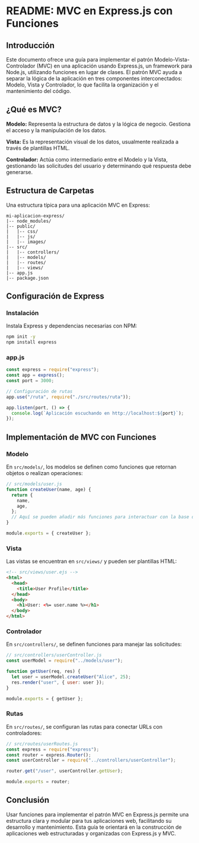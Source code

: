 # README: MVC en Express.js con Funciones

## Introducción

Este documento ofrece una guía para implementar el patrón Modelo-Vista-Controlador (MVC) en una aplicación usando Express.js, un framework para Node.js, utilizando funciones en lugar de clases. El patrón MVC ayuda a separar la lógica de la aplicación en tres componentes interconectados: Modelo, Vista y Controlador, lo que facilita la organización y el mantenimiento del código.

## ¿Qué es MVC?

**Modelo:** Representa la estructura de datos y la lógica de negocio. Gestiona el acceso y la manipulación de los datos.

**Vista:** Es la representación visual de los datos, usualmente realizada a través de plantillas HTML.

**Controlador:** Actúa como intermediario entre el Modelo y la Vista, gestionando las solicitudes del usuario y determinando qué respuesta debe generarse.

## Estructura de Carpetas

Una estructura típica para una aplicación MVC en Express:

```
mi-aplicacion-express/
|-- node_modules/
|-- public/
|   |-- css/
|   |-- js/
|   |-- images/
|-- src/
|   |-- controllers/
|   |-- models/
|   |-- routes/
|   |-- views/
|-- app.js
|-- package.json
```

## Configuración de Express

### Instalación

Instala Express y dependencias necesarias con NPM:

```bash
npm init -y
npm install express
```

### app.js

```javascript
const express = require("express");
const app = express();
const port = 3000;

// Configuración de rutas
app.use("/ruta", require("./src/routes/ruta"));

app.listen(port, () => {
  console.log(`Aplicación escuchando en http://localhost:${port}`);
});
```

## Implementación de MVC con Funciones

### Modelo

En `src/models/`, los modelos se definen como funciones que retornan objetos o realizan operaciones:

```javascript
// src/models/user.js
function createUser(name, age) {
  return {
    name,
    age,
  };
  // Aquí se pueden añadir más funciones para interactuar con la base de datos
}

module.exports = { createUser };
```

### Vista

Las vistas se encuentran en `src/views/` y pueden ser plantillas HTML:

```html
<!-- src/views/user.ejs -->
<html>
  <head>
    <title>User Profile</title>
  </head>
  <body>
    <h1>User: <%= user.name %></h1>
  </body>
</html>
```

### Controlador

En `src/controllers/`, se definen funciones para manejar las solicitudes:

```javascript
// src/controllers/userController.js
const userModel = require("../models/user");

function getUser(req, res) {
  let user = userModel.createUser("Alice", 25);
  res.render("user", { user: user });
}

module.exports = { getUser };
```

### Rutas

En `src/routes/`, se configuran las rutas para conectar URLs con controladores:

```javascript
// src/routes/userRoutes.js
const express = require("express");
const router = express.Router();
const userController = require("../controllers/userController");

router.get("/user", userController.getUser);

module.exports = router;
```

## Conclusión

Usar funciones para implementar el patrón MVC en Express.js permite una estructura clara y modular para tus aplicaciones web, facilitando su desarrollo y mantenimiento. Esta guía te orientará en la construcción de aplicaciones web estructuradas y organizadas con Express.js y MVC.
